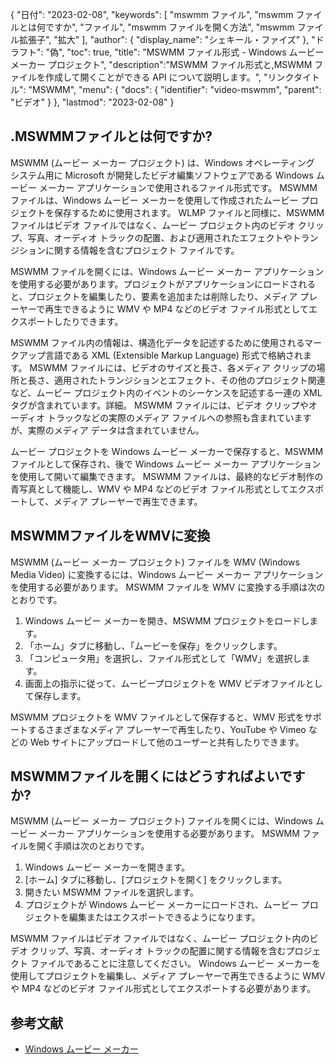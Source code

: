 {
"日付": "2023-02-08",
  "keywords": [
"mswmm ファイル",
"mswmm ファイルとは何ですか",
"ファイル",
"mswmm ファイルを開く方法",
"mswmm ファイル拡張子",
"拡大"
],
  "author": {
"display_name": "シェキール・ファイズ"
},
"ドラフト": "偽",
"toc": true,
"title": "MSWMM ファイル形式 - Windows ムービー メーカー プロジェクト",
  "description":"MSWMM ファイル形式と,MSWMM ファイルを作成して開くことができる API について説明します。",
"リンクタイトル": "MSWMM",
  "menu": {
    "docs": {
      "identifier": "video-mswmm",
"parent": "ビデオ"
}
},
"lastmod": "2023-02-08"
}

## .MSWMMファイルとは何ですか?

MSWMM (ムービー メーカー プロジェクト) は、Windows オペレーティング システム用に Microsoft が開発したビデオ編集ソフトウェアである Windows ムービー メーカー アプリケーションで使用されるファイル形式です。 MSWMM ファイルは、Windows ムービー メーカーを使用して作成されたムービー プロジェクトを保存するために使用されます。 WLMP ファイルと同様に、MSWMM ファイルはビデオ ファイルではなく、ムービー プロジェクト内のビデオ クリップ、写真、オーディオ トラックの配置、および適用されたエフェクトやトランジションに関する情報を含むプロジェクト ファイルです。

MSWMM ファイルを開くには、Windows ムービー メーカー アプリケーションを使用する必要があります。プロジェクトがアプリケーションにロードされると、プロジェクトを編集したり、要素を追加または削除したり、メディア プレーヤーで再生できるように WMV や MP4 などのビデオ ファイル形式としてエクスポートしたりできます。

MSWMM ファイル内の情報は、構造化データを記述するために使用されるマークアップ言語である XML (Extensible Markup Language) 形式で格納されます。 MSWMM ファイルには、ビデオのサイズと長さ、各メディア クリップの場所と長さ、適用されたトランジションとエフェクト、その他のプロジェクト関連など、ムービー プロジェクト内のイベントのシーケンスを記述する一連の XML タグが含まれています。詳細。 MSWMM ファイルには、ビデオ クリップやオーディオ トラックなどの実際のメディア ファイルへの参照も含まれていますが、実際のメディア データは含まれていません。

ムービー プロジェクトを Windows ムービー メーカーで保存すると、MSWMM ファイルとして保存され、後で Windows ムービー メーカー アプリケーションを使用して開いて編集できます。 MSWMM ファイルは、最終的なビデオ制作の青写真として機能し、WMV や MP4 などのビデオ ファイル形式としてエクスポートして、メディア プレーヤーで再生できます。

## MSWMMファイルをWMVに変換

MSWMM (ムービー メーカー プロジェクト) ファイルを WMV (Windows Media Video) に変換するには、Windows ムービー メーカー アプリケーションを使用する必要があります。 MSWMM ファイルを WMV に変換する手順は次のとおりです。

1. Windows ムービー メーカーを開き、MSWMM プロジェクトをロードします。
2. 「ホーム」タブに移動し、「ムービーを保存」をクリックします。
3. 「コンピュータ用」を選択し、ファイル形式として「WMV」を選択します。
4. 画面上の指示に従って、ムービープロジェクトを WMV ビデオファイルとして保存します。
 

MSWMM プロジェクトを WMV ファイルとして保存すると、WMV 形式をサポートするさまざまなメディア プレーヤーで再生したり、YouTube や Vimeo などの Web サイトにアップロードして他のユーザーと共有したりできます。

## MSWMMファイルを開くにはどうすればよいですか?

MSWMM (ムービー メーカー プロジェクト) ファイルを開くには、Windows ムービー メーカー アプリケーションを使用する必要があります。 MSWMM ファイルを開く手順は次のとおりです。

1. Windows ムービー メーカーを開きます。
2. [ホーム] タブに移動し、[プロジェクトを開く] をクリックします。
3. 開きたい MSWMM ファイルを選択します。
4. プロジェクトが Windows ムービー メーカーにロードされ、ムービー プロジェクトを編集またはエクスポートできるようになります。

MSWMM ファイルはビデオ ファイルではなく、ムービー プロジェクト内のビデオ クリップ、写真、オーディオ トラックの配置に関する情報を含むプロジェクト ファイルであることに注意してください。 Windows ムービー メーカーを使用してプロジェクトを編集し、メディア プレーヤーで再生できるように WMV や MP4 などのビデオ ファイル形式としてエクスポートする必要があります。

## 参考文献
* [Windows ムービー メーカー](https://en.wikipedia.org/wiki/Windows_Movie_Maker)

